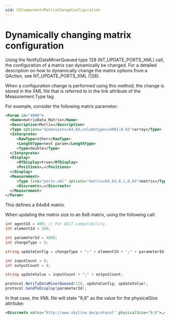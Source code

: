```yaml
---
uid: UIComponentsMatrixChangeConfiguration
---
```


# Dynamically changing matrix configuration

Using the NotifyDataMinerQueued type 128 (NT_UPDATE_PORTS_XML) call, the configuration of a matrix can dynamically be changed. For a detailed description on how to dynamically change the matrix options from a QAction, see NT_UPDATE_PORTS_XML (128).

When a configuration change is performed using this method, the change is stored in the XML file that is referred to in the link attribute of the Measurement.Type tag.

For example, consider the following matrix parameter:

```xml
<Param id="4000">
  <Name>matrixData_Matrix</Name>
  <Description>Matrix</Description>
  <Type options="dimensions=64,64;columntypes=4001:0-63">array</Type>
  <Interprete>
     <RawType>other</RawType>
     <LengthType>next param</LengthType>
     <Type>double</Type>
  </Interprete>
  <Display>
     <RTDisplay>true</RTDisplay>
     <Positions>…</Positions>
  </Display>
  <Measurement>
     <Type link="ports.xml" options="matrix=64,64,0,1,0,64">matrix</Type>
     <Discreets>…</Discreets>
  </Measurement>
</Param>
```

This defines a 64x64 matrix.

When updating the matrix size to an 8x8 matrix, using the following call:

```csharp
int agentId = 400; // For DELT compatibility.
int elementId = 200;

int parameterId = 4000;
int changeType = 9;

string updateConfig = changeType + ";" + elementId + ";" + parameterId + ";" + agentId;

int inputCount = 8;
int outputCount = 8;

string updateValue = inputCount + ";" + outputCount;

protocol.NotifyDataMinerQueued(128, updateConfig, updateValue);
protocol.SendToDisplay(parameterId);
```

In that case, the XML file will state "8;8" as the value for the physicalSize attritube:

```xml
<Discreets xmlns="http://www.skyline.be/protocol" physicalSize="8;8">…</Discreets>
```

